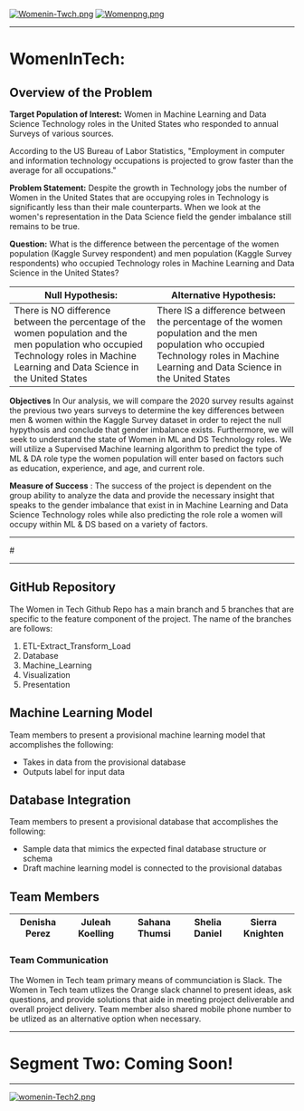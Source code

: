 
[![Womenin-Twch.png](https://i.postimg.cc/G2PjRQ8B/Womenin-Twch.png)](https://postimg.cc/PpxDz1Mh)
[![Womenpng.png](https://i.postimg.cc/C1jRdMg5/Womenpng.png)](https://postimg.cc/hztD5BhR)
<hr>

# WomenInTech: 

## Overview of the Problem

**Target Population of Interest:** Women in Machine Learning and Data Science  Technology roles in the United States who responded to annual Surveys of various sources.

According to the US Bureau of Labor Statistics, "Employment in computer and information technology occupations is projected to grow faster than the average for all occupations."

**Problem Statement:** Despite the growth in Technology jobs the number of Women in the United States that are occupying roles in Technology is significantly less than their male counterparts. When we look at the women's representation in the Data Science field the gender imbalance still remains to be true. 

**Question:**  What is the difference between the percentage of the women population (Kaggle Survey respondent) and men population (Kaggle Survey respondents) who occupied Technology roles in Machine Learning and Data Science in the United States? 


Null Hypothesis: | Alternative Hypothesis:
------------ | -------------
There is NO difference between the percentage of the women population  and the men population who occupied Technology roles in Machine Learning and Data Science in the United States| There IS a difference between the percentage of the women population  and the men population who occupied Technology roles in Machine Learning and Data Science in the United States


**Objectives**
In Our analysis, we will compare the 2020 survey results against the previous two years surveys to determine the key differences between men & women within the Kaggle Survey dataset in order to reject the null hypythosis and conclude that gender imbalance exists.  Furthermore, we will seek to understand the state of Women in ML and DS Technology roles. We will utilize a Supervised Machine learning algorithm to predict the type of ML & DA role type the women population will enter based on factors such as education, experience, and age, and current role. 

**Measure of Success** : The success of the project is dependent on the group ability to analyze the data and provide the necessary insight that speaks to the gender imbalance that exist in  in Machine Learning and Data Science  Technology roles while also predicting the role role a women will occupy within ML & DS based on a variety of factors. 

<hr> 
# 
<hr> 


## GitHub Repository 
The Women in Tech Github Repo has a main branch and 5 branches that are specific to the feature component of the project. The name of the branches are follows:
1. ETL-Extract_Transform_Load
2. Database
3. Machine_Learning
4. Visualization
5. Presentation


## Machine Learning Model
Team members to present a provisional machine learning model that accomplishes the following:
- Takes in data from the provisional database
- Outputs label for input data

##  Database Integration
Team members to present a provisional database that accomplishes the following:
- Sample data that mimics the expected final database structure or schema
- Draft machine learning model is connected to the provisional databas


## Team Members 
Denisha Perez | Juleah Koelling| Sahana Thumsi| Shelia Daniel | Sierra Knighten
------------ | -------------  | ------------- | ------------- | -------------
 ### Team Communication
 The Women in Tech team primary means of communciation is Slack. The Women in Tech team utlizes the Orange slack channel to present ideas, ask questions, and provide solutions that aide in meeting project deliverable and overall project delivery. Team member also shared mobile phone number to be utlized as an alternative option when necessary. 


<hr> 

# Segment Two: Coming Soon! 

<hr> 

[![womenin-Tech2.png](https://i.postimg.cc/QdLVgrn3/womenin-Tech2.png)](https://postimg.cc/qzLk0WTb)
